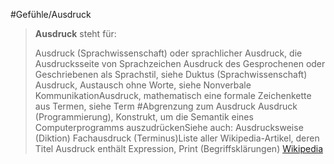 #Gefühle/Ausdruck
> **Ausdruck** steht für:
>
> Ausdruck (Sprachwissenschaft) oder sprachlicher Ausdruck, die Ausdrucksseite von Sprachzeichen
> Ausdruck des Gesprochenen oder Geschriebenen als Sprachstil, siehe Duktus (Sprachwissenschaft)
> Ausdruck, Austausch ohne Worte, siehe Nonverbale KommunikationAusdruck, mathematisch eine formale Zeichenkette aus Termen, siehe Term #Abgrenzung zum Ausdruck
> Ausdruck (Programmierung), Konstrukt, um die Semantik eines Computerprogramms auszudrückenSiehe auch:
> Ausdrucksweise (Diktion)
> Fachausdruck (Terminus)Liste aller Wikipedia-Artikel, deren Titel Ausdruck enthält
> Expression, Print (Begriffsklärungen)
> [Wikipedia](https://de.wikipedia.org/wiki/Ausdruck)
